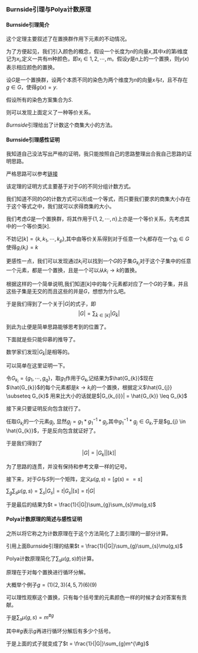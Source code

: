 ### Burnside引理与Polya计数原理

#### Burnside引理简介

这个定理主要叙述了在置换群作用下元素的不动情况。

为了方便起见，我们引入颜色的概念，假设一个长度为$n$的向量$x$,其中$x$的第$i$维度记为$x_{i}$,定义一共有$m$种颜色，即$x_{i}\in{1,2,\cdots,m}$。假设$y$是$n$上的一个置换，则$y(x)$表示相应颜色的置换。

设$G$是一个置换群，设两个本质不同的染色为两个维度为$n$的向量$x$与$t$，且不存在$g \in G$，使得$g(x) = y$.

假设所有的染色方案集合为$S$.

则可以发现上面定义了一种等价关系。

$Burnside$引理给出了计数这个商集大小的方法。

#### Burnside引理感性证明

我知道自己没法写出严格的证明，我只能按照自己的思路整理出合我自己思路的证明思路。

严格思路可以参考[链接](https://zhuanlan.zhihu.com/p/80261375)

该定理的证明方式主要基于对于$G$的不同分组计数方式。

我们知道不同的$G$的计数方式可以形成一个等式，而只要我们要求的商集大小存在于这个等式之中，我们就可以求得商集的大小。

我们考虑$G$是一个置换群，将其作用于$\{1,2,\cdots,n\}$上亦是一个等价关系，先考虑其中的一个等价类$[k]$.

不妨记$[k] = \{k,k_{1},\cdots,k_{p}\}$,其中由等价关系得到对于任意一个$k_{i}$都存在一个$g_{i} \in G$使得$g_{i}(k_{i})=k$

更感性一点，我们可以发现通过$k_{i}$可以找到一个$G$的子集$G_{k_{i}}$对于这个子集中的任意一个元素，都是一个置换，且是一个可以从$k_{i} \rightarrow k$的置换。

根据这样的一个简单说明,我们知道$[k]$中的每个元素都对应了一个$G$的子集，并且这些子集是无交的而且这些的并是$G$，想想为什么吧。

于是我们得到了一个关于$|G|$的式子，即$$|G| = \sum_{\hat{k}\in [k]}|G_{\hat{k}}|$$

到此为止便是简单思路能够思考到的位置了。

下面就是些只能仰慕的推导了。

数学家们发现$|G_{\hat{k}}|$是相等的。

可以简单在这里证明一下。

令$G_{k_{i}} = \{g_{1},\cdots,g_{q}\}$，取$g_{1}$作用于$G_{k}$,记结果为$\hat{G_{k}}$现在$\hat{G_{k}}$的每个元素都是$k \rightarrow k_{i}$的一个置换，根据定义$\hat{G_{j}} \subseteq G_{k}$ 用来比大小的话就是$|G_{k_{i}}| = \hat{G_{k}} \leq G_{k}$ 

接下来只要证明反向包含就行了。

任取$G_{k_{i}}$的一个元素$g_{j}$, 显然$g_{j} = g_{1}*g_{1}^{-1}*g_{j}$,其中$g_{1}^{-1}*g_{j} \in G_{k}$,于是$g_{j} \in \hat{G_{k}}$，于是反向包含就证好了。

于是我们得到了$$|G| = |G_{k}||[k]|$$

为了思路的连贯，并没有保持和参考文章一样的记号。

接下来，对于$G$与$S$列一个矩阵，定义$\mu(g,s) = [g(s)==s]$ 

$\sum_{g}\sum_{s}\mu(g,s) = \sum_{s}|G_{s}| = t |G_{s}|[s] = t|G|$

于是最后的结果为$t = \frac{1}{|G|}\sum_{g}\sum_{s}\mu(g,s)$

#### Polya计数原理的简述与感性证明

之所以将它称之为计数原理在于这个方法简化了上面引理的一部分计算。

引用上面Burnside引理的结果$t = \frac{1}{|G|}\sum_{g}\sum_{s}\mu(g,s)$

Polya计数原理简化了$\sum_{s}\mu(g,s)$的计算。

原理在于对每个置换进行循环分解。

大概举个例子$g = (1)(2,3)(4,5,7)(6)(9)$

可以理性观察这个置换，只有每个括号里的元素颜色一样的时候才会对答案有贡献。

于是$\sum_{s}\mu(g,s) = m^{\#g}$

其中$\#g$表示$g$再进行循环分解后有多少个括号。

于是上面的式子就变成了$t = \frac{1}{|G|}\sum_{g}m^{\#g}$

